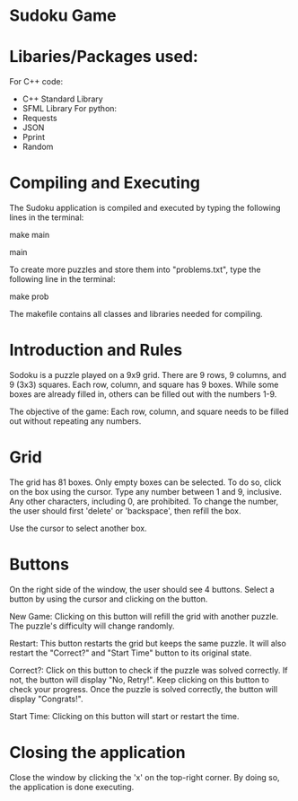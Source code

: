 # Sudoku Game

# Libaries/Packages used:
For C++ code:
  - C++ Standard Library
  - SFML Library
For python:
  - Requests
  - JSON
  - Pprint
  - Random

# Compiling and Executing
The Sudoku application is compiled and executed by typing the following lines in the terminal:

  make main

  main

To create more puzzles and store them into "problems.txt", type the following line in the terminal:

  make prob

The makefile contains all classes and libraries needed for compiling.

# Introduction and Rules
Sodoku is a puzzle played on a 9x9 grid. There are 9 rows, 9 columns, and 9 (3x3) squares. Each row, column, and square has 9 boxes. While some boxes are already filled in, others can be filled out with the numbers 1-9.

The objective of the game: Each row, column, and square needs to be filled out without repeating any numbers.

# Grid
The grid has 81 boxes. Only empty boxes can be selected. To do so, click on the box using the cursor. Type any number between 1 and 9, inclusive. Any other characters, including 0, are prohibited. To change the number, the user should first 'delete' or 'backspace', then refill the box.

Use the cursor to select another box.

# Buttons
On the right side of the window, the user should see 4 buttons. Select a button by using the cursor and clicking on the button.

New Game: Clicking on this button will refill the grid with another puzzle. The puzzle's difficulty will change randomly.

Restart: This button restarts the grid but keeps the same puzzle. It will also restart the "Correct?" and "Start Time" button to its original state.

Correct?: Click on this button to check if the puzzle was solved correctly. If not, the button will display "No, Retry!". Keep clicking on this button to check your progress. Once the puzzle is solved correctly, the button will display "Congrats!".

Start Time: Clicking on this button will start or restart the time.

# Closing the application
Close the window by clicking the 'x' on the top-right corner. By doing so, the application is done executing.